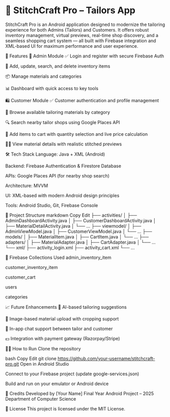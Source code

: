 # 🧵 StitchCraft Pro – Tailors App

StitchCraft Pro is an Android application designed to modernize the tailoring experience for both Admins (Tailors) and Customers. It offers robust inventory management, virtual previews, real-time shop discovery, and a seamless shopping cart system — all built with Firebase integration and XML-based UI for maximum performance and user experience.

📱 Features
👤 Admin Module
✅ Login and register with secure Firebase Auth

🧾 Add, update, search, and delete inventory items

📦 Manage materials and categories

📊 Dashboard with quick access to key tools

🛍️ Customer Module
✅ Customer authentication and profile management

🧵 Browse available tailoring materials by category

🔍 Search nearby tailor shops using Google Places API

🧺 Add items to cart with quantity selection and live price calculation

🧑‍🎨 View material details with realistic stitched previews

🛠️ Tech Stack
Language: Java + XML (Android)

Backend: Firebase Authentication & Firestore Database

APIs: Google Places API (for nearby shop search)

Architecture: MVVM

UI: XML-based with modern Android design principles

Tools: Android Studio, Git, Firebase Console

📂 Project Structure
markdown
Copy
Edit
├── activities/
│   ├── AdminDashboardActivity.java
│   ├── CustomerDashboardActivity.java
│   ├── MaterialDetailActivity.java
│   └── ...
├── viewmodel/
│   ├── AdminViewModel.java
│   ├── CustomerViewModel.java
│   └── ...
├── models/
│   ├── MaterialItem.java
│   ├── CartItem.java
│   └── ...
├── adapters/
│   ├── MaterialAdapter.java
│   ├── CartAdapter.java
│   └── ...
└── xml/
    ├── activity_login.xml
    ├── activity_cart.xml
    └── ...

🔐 Firebase Collections Used
admin_inventory_item

customer_inventory_item

customer_cart

users

categories

📈 Future Enhancements
🤖 AI-based tailoring suggestions

📸 Image-based material upload with cropping support

💬 In-app chat support between tailor and customer

💵 Integration with payment gateway (Razorpay/Stripe)

🧑‍💻 How to Run
Clone the repository

bash
Copy
Edit
git clone https://github.com/your-username/stitchcraft-pro.git
Open in Android Studio

Connect to your Firebase project (update google-services.json)

Build and run on your emulator or Android device

🙌 Credits
Developed by [Your Name]
Final Year Android Project – 2025
Department of Computer Science

📃 License
This project is licensed under the MIT License.

